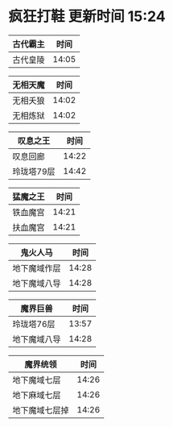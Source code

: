 # 疯狂打鞋 更新时间 15:24

| 古代霸主   | 时间    |
|--------|-------|
| 古代皇陵 | 14:05 |

| 无相天魔   | 时间    |
|--------|-------|
| 无相夭狼 | 14:02 |
| 无相炼狱 | 14:02 |

| 叹息之王   | 时间    |
|--------|-------|
| 叹息回廊 | 14:22 |
| 玲珑塔79层 | 14:42 |

| 猛魔之王   | 时间    |
|--------|-------|
| 铁血魔宫 | 14:21 |
| 扶血魔宫 | 14:21 |

| 鬼火人马   | 时间    |
|--------|-------|
| 地下魔域作层 | 14:28 |
| 地下魔域八导 | 14:28 |

| 魔界巨兽   | 时间    |
|--------|-------|
| 玲珑塔76层 | 13:57 |
| 地下魔域八导 | 14:28 |

| 魔界统领   | 时间    |
|--------|-------|
| 地下魔域七层 | 14:26 |
| 地下麻域七层 | 14:26 |
| 地下魔域七层掉 | 14:26 |